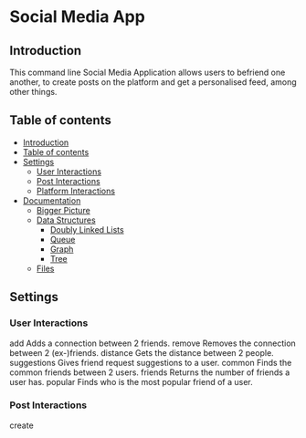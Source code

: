 # Social Media App

## Introduction

This command line Social Media Application allows users to befriend
one another, to create posts on the platform and get a personalised
feed, among other things.

## Table of contents

- [Introduction](#introduction)
- [Table of contents](#table-of-contents)
- [Settings](#settings)
  - [User Interactions](#user-interactions)
  - [Post Interactions](#post-interactions)
  - [Platform Interactions](#platform-interactions)
- [Documentation](#documentation)
  - [Bigger Picture](#bigger-picture)
  - [Data Structures](#data-structures)
    - [Doubly Linked Lists](#doubly-linked-list)
    - [Queue](#queue)
    - [Graph](#graph)
    - [Tree](#tree)
  - [Files](#files)

## Settings

### User Interactions

add <name-1> <name-2>      Adds a connection between 2 friends.
remove <name-1> <name-2>   Removes the connection between 2 (ex-)friends.
distance <name-1> <name-2> Gets the distance between 2 people.
suggestions <name>         Gives friend request suggestions to a user.
common <name-1> <name-2>   Finds the common friends between 2 users.
friends <name>             Returns the number of friends a user has.
popular <name>             Finds who is the most popular friend of a user.

### Post Interactions

create <name> <title>                            Creates a new post.
repost <name> <post-id> {repost-id}              Reposts a post.
common-repost <post> <repost-id-1> <repost-id-2> Finds the common reposts
                                                 between 2 reposts.
like <name> <post-id> {repost-id}                Likes a (re)post.
ratio <post-id>                                  Finds if a post got ratio'd.
delete <post-id> {repost-id}                     Delets a (re)post.
get-likes <post-id> {repost-id}                  Returns the likes of (re)post.

### Platform Interactions

feed <name> <feed-size>         Creates a personilized feed for the user.
view-profile <name>             Views the profile of a user.
friends-repost <name> <post-id> Finds all the reposts of friends of a user.
common-group <name>             Finds the biggest clique a user is part of.

## Documentation

### Bigger picture

The program relies rather heavily on generic functions and functional
programming to achive its goals, since a lot of the tasks can be broken
down into similar enough functions.

The connections between users are modeled using a list graph.
The list graph is composed of a vector of DLL lists. Each element in the vector
is a user and each element in the DLL list is a friend of that user.

The posts are stored in a "database" which is a cronological vector.
Each (re)post is a structure that contains among others a structure of likes
and a tree of reposts.

The likes structure contains the number of likes a (re)post has and a vector
of user_ids of the people that have liked that post.

The tree of reposts is the representation for which reposts are reposts of
other (re)posts. The root of this tree is the original post and contains no
data (important for how functions are implemented inside the program, where
functions usually treat the root differently from other nodes).
Every other node contains the structure to the repost.
Reposts don't have a tree of reposts.

### Data Structures

#### Doubly Linked List

Defined by 3 structs:
1. Header struct
2. Node struct
3. Info struct

1. Header struct is responsible for holding the pointer to the first node,
the size of the list and the size of the nodes.

2. Node struct is the node of the DLL and is generic, holding only the
pointers to the next and previous node along with a void pointer to data.

3. Info struct is the one responsible for holding the actual data.
In its current implementation it stores only an integer.

#### Queue

The queue is implemented generically and is comprised of the following
elements:
1. A buffer which stores the elements in the queue.
2. Size of the elements in the queue.
3. Maximum size of the queue.
4. Size of the queue.
5. Read index.
6. Write index.
7. Data duplicator.
8. Data destructor.

Each of this elements shouldn't be accessed (unless absolutely necessary),
since the functions already implemented should allow full control of the queue.

#### Graph

The graph we use is a generic list graph.
It is implemented using a vector for every node that stores a DLL which
represents all the connections that node has.

#### Tree

The tree we use is a generic k-nary tree.
Defined by 3 structs:
1. Header struct
2. Node struct

1. Header struct is responsible for holding the pointer to root,
the size of the nodes and a destructor for the data in the nodes.

2. Node struct is the node of the tree and is generic, holding the pointer
to data, a vector which stores pointers to the children of the node and 
the occupied and allocated size of the children vector.

### Files

1. <helpers.c/h> stores implementations to random helper functions, along
with some functional programming functions.

2. <data_structure.c/h> stores implementations to the data structures.

3. <algorithms.c/h> stores the implementations of all the algorithms used.
They are dependent on the implementation of the data structures.

4. <friends.c/h> stores the user interactions.

5. <posts.c/h> stores the post interactions.

6. <feed.c/h> stores the platform interactions.

#### Copyright: 2024 - Gheorghe Andrei-Bogdan
